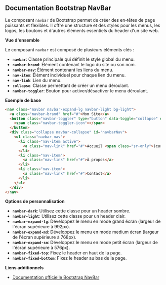 ##  Documentation Bootstrap NavBar 

Le composant `navbar` de Bootstrap permet de créer des en-têtes de page puissants et flexibles. Il offre une structure et des styles pour les menus, les logos, les boutons et d'autres éléments essentiels du header d'un site web. 

**Vue d'ensemble**

Le composant `navbar` est composé de plusieurs éléments clés :

* **`navbar`**:  Classe principale qui définit le style global du menu.
* **`navbar-brand`**:  Élément contenant le logo du site ou son nom.
* **`navbar-nav`**:  Élément contenant les liens du menu.
* **`nav-item`**:  Élément individuel pour chaque lien du menu.
* **`nav-link`**:  Lien du menu.
* **`collapse`**:  Classe permettant de créer un menu déroulant.
* **`navbar-toggler`**:  Bouton pour activer/désactiver le menu déroulant.

**Exemple de base**

```html
<nav class="navbar navbar-expand-lg navbar-light bg-light">
  <a class="navbar-brand" href="#">Mon Site</a>
  <button class="navbar-toggler" type="button" data-toggle="collapse" data-target="#navbarNav" aria-controls="navbarNav" aria-expanded="false" aria-label="Toggle navigation">
    <span class="navbar-toggler-icon"></span>
  </button>
  <div class="collapse navbar-collapse" id="navbarNav">
    <ul class="navbar-nav">
      <li class="nav-item active">
        <a class="nav-link" href="#">Accueil <span class="sr-only">(current)</span></a>
      </li>
      <li class="nav-item">
        <a class="nav-link" href="#">À propos</a>
      </li>
      <li class="nav-item">
        <a class="nav-link" href="#">Contact</a>
      </li>
    </ul>
  </div>
</nav>
```

**Options de personnalisation**

* **`navbar-dark`**:  Utilisez cette classe pour un header sombre.
* **`navbar-light`**:  Utilisez cette classe pour un header clair.
* **`navbar-expand-lg`**:  Développez le menu en mode grand écran (largeur de l'écran supérieure à 992px).
* **`navbar-expand-md`**:  Développez le menu en mode medium écran (largeur de l'écran supérieure à 768px).
* **`navbar-expand-sm`**:  Développez le menu en mode petit écran (largeur de l'écran supérieure à 576px).
* **`navbar-fixed-top`**:  Fixez le header en haut de la page.
* **`navbar-fixed-bottom`**:  Fixez le header au bas de la page.

**Liens additionnels**

* [Documentation officielle Bootstrap NavBar](https://getbootstrap.com/docs/4.5/components/navbar/)